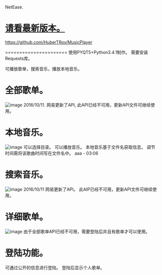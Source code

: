 NetEase.
# <a href='https://github.com/HuberTRoy/MusicPlayer'>请看最新版本。</a>
https://github.com/HuberTRoy/MusicPlayer

======================
使用PYQT5+Python3.4.1制作。
需要安装Requests库。

可播放歌单，搜索音乐，播放本地音乐。


# 全部歌单。
![image](https://raw.githubusercontent.com/HuberTRoy/NetEase/a03aae1db0ff921f0590c3cfe747233c2d2f549e/testPics/allSLists.jpg)
2016/10/11.
网易更新了API,
此API已经不可用，更新API文件可继续使用。


# 本地音乐。
![image](https://raw.githubusercontent.com/HuberTRoy/NetEase/a03aae1db0ff921f0590c3cfe747233c2d2f549e/testPics/localSings.jpg)
可以选择目录。
可以播放音乐。
本地音乐基于文件名获取信息。
调节时间需将该歌曲时间写在文件名中。
aaa - 03:06

# 搜索音乐。
![image](https://raw.githubusercontent.com/HuberTRoy/NetEase/a03aae1db0ff921f0590c3cfe747233c2d2f549e/testPics/search.jpg)
2016/10/11
网易更新了API。
此AIP已经不可用，更新API文件可继续使用。

# 详细歌单。
![image](https://raw.githubusercontent.com/HuberTRoy/NetEase/a03aae1db0ff921f0590c3cfe747233c2d2f549e/testPics/singsList.jpg)
由于全部歌单API已经不可用，需要登陆后并且有歌单才可以使用。

# 登陆功能。
可通过公开的信息进行登陆。
登陆后显示个人歌单。

